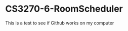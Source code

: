 CS3270-6-RoomScheduler
======================

This is a test to see if Github works on my computer

